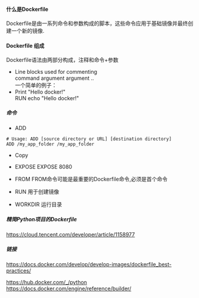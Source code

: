 
#### 什么是Dockerfile
Dockerfile是由一系列命令和参数构成的脚本，这些命令应用于基础镜像并最终创建一个新的镜像.  
#### Dockerfile 组成
Dockerfile语法由两部分构成，注释和命令+参数  
- Line blocks used for commenting  
command argument argument ..  
一个简单的例子：  
- Print "Hello docker!"  
RUN echo "Hello docker!"  

##### 命令
- ADD  
```
# Usage: ADD [source directory or URL] [destination directory]
ADD /my_app_folder /my_app_folder 
```
- Copy
  
- EXPOSE
EXPOSE 8080

- FROM
FROM命令可能是最重要的Dockerfile命令,必须是首个命令  

- RUN
用于创建镜像

- WORKDIR
运行目录

##### 精简Python项目的Dockerfile
<https://cloud.tencent.com/developer/article/1158977>

##### 链接
<https://docs.docker.com/develop/develop-images/dockerfile_best-practices/>

<https://hub.docker.com/_/python>
<https://docs.docker.com/engine/reference/builder/>